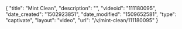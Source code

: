 {
    "title": "Mint Clean",
    "description": "",
    "videoid": "111180095",
    "date_created": "1502923851",
    "date_modified": "1509652581",
    "type": "captivate",
    "layout": "video",
    "url": "\/v\/mint-clean\/111180095"
}